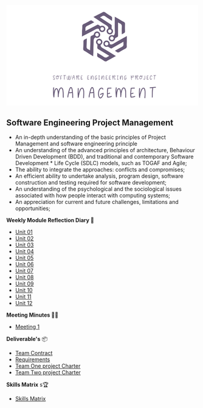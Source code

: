 ![Logo](Images/Logo.png)
## Software Engineering Project Management 



* An in-depth understanding of the basic principles of Project Management and software engineering principle
* An understanding of the advanced principles of architecture, Behaviour Driven Development (BDD), and traditional and contemporary Software Development * Life Cycle (SDLC) models, such as TOGAF and Agile;
* The ability to integrate the approaches: conflicts and compromises; 
* An efficient ability to undertake analysis, program design, software construction and testing required for software development;
* An understanding of the psychological and the sociological issues associated with how people interact with computing systems;
* An appreciation for current and future challenges, limitations and opportunities;

**Weekly Module Reflection Diary 📔**

- [Unit 01](/MyPortfolio/SEPM/Unit01.html)
- [Unit 02](/MyPortfolio/SEPM/Unit02.html)
- [Unit 03](/MyPortfolio/SEPM/Unit03.html)
- [Unit 04](/MyPortfolio/SEPM/Unit04.html)
- [Unit 05](/MyPortfolio/SEPM/Unit05.html)
- [Unit 06](/MyPortfolio/SEPM/Unit06.html)
- [Unit 07](/MyPortfolio/SEPM/Unit07.html)
- [Unit 08](/MyPortfolio/SEPM/Unit08.html)
- [Unit 09](/MyPortfolio/SEPM/Unit09.html)
- [Unit 10](/MyPortfolio/SEPM/Unit10.html)
- [Unit 11](/MyPortfolio/SEPM/Unit11.html)
- [Unit 12](/MyPortfolio/SEPM/Unit12.html)

**Meeting Minutes 👨‍💻**

- [Meeting 1](/MyPortfolio/SEPM/Meeting1.html)

**Deliverable's** 📦
- [Team Contract](/MyPortfolio/SEPM/TeamContract.pdf)
- [Requirements](/MyPortfolio/SEPM/REQUIREMENTS.pdf)
- [Team One project Charter](/MyPortfolio/SEPM/Assets/Team1_Project_Charter.pdf)
- [Team Two project Charter](/MyPortfolio/SEPM/Assets/Team2_Project_Charter.pdf)

**Skills Matrix** s🏆

- [Skills Matrix](/MyPortfolio/SEPM/SkiilsMatrix.html)
